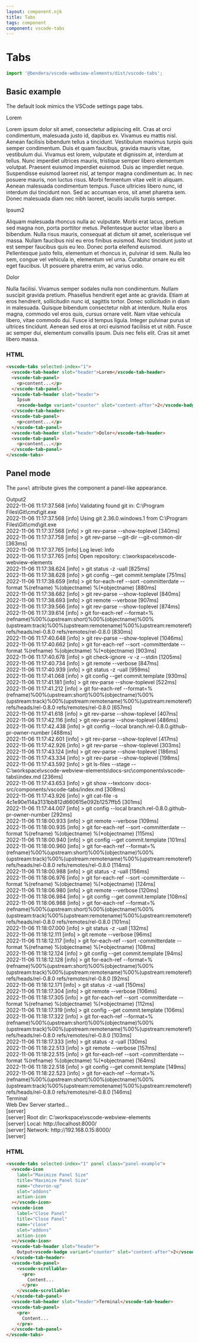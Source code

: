 ```yaml
---
layout: component.njk
title: Tabs
tags: component
component: vscode-tabs
---
```


# Tabs

```typescript
import '@bendera/vscode-webview-elements/dist/vscode-tabs';
```

## Basic example

The default look mimics the VSCode settings page tabs.

<component-preview>
  <vscode-tabs selected-index="1">
    <vscode-tab-header slot="header">Lorem</vscode-tab-header>
    <vscode-tab-panel>
      <p>
        Lorem ipsum dolor sit amet, consectetur adipiscing elit. Cras
        at orci condimentum, malesuada justo id, dapibus ex. Vivamus
        eu mattis nisl. Aenean facilisis bibendum tellus a tincidunt.
        Vestibulum maximus turpis quis semper condimentum. Duis et
        quam faucibus, gravida mauris vitae, vestibulum dui. Vivamus
        est lorem, vulputate et dignissim at, interdum at tellus. Nunc
        imperdiet ultrices mauris, tristique semper libero elementum
        volutpat. Praesent euismod imperdiet euismod. Duis ac
        imperdiet neque. Suspendisse euismod laoreet nisl, at tempor
        magna condimentum ac. In nec posuere mauris, non luctus risus.
        Morbi fermentum vitae velit in aliquam. Aenean malesuada
        condimentum tempus. Fusce ultricies libero nunc, id interdum
        dui tincidunt non. Sed ac accumsan eros, sit amet pharetra
        sem. Donec malesuada diam nec nibh laoreet, iaculis iaculis
        turpis semper.
      </p>
    </vscode-tab-panel>
    <vscode-tab-header slot="header">
      Ipsum<vscode-badge variant="counter" slot="content-after"
        >2</vscode-badge
      >
    </vscode-tab-header>
    <vscode-tab-panel>
      <p>
        Aliquam malesuada rhoncus nulla ac vulputate. Morbi erat
        lacus, pretium sed magna non, porta porttitor metus.
        Pellentesque auctor vitae libero a bibendum. Nulla risus
        mauris, consequat at dictum sit amet, scelerisque vel massa.
        Nullam faucibus nisl eu eros finibus euismod. Nunc tincidunt
        justo ut est semper faucibus quis eu leo. Donec porta eleifend
        euismod. Pellentesque justo felis, elementum et rhoncus in,
        pulvinar id sem. Nulla leo sem, congue vel vehicula in,
        elementum vel urna. Curabitur ornare eu elit eget faucibus. Ut
        posuere pharetra enim, ac varius odio.
      </p>
    </vscode-tab-panel>
    <vscode-tab-header slot="header">Dolor</vscode-tab-header>
    <vscode-tab-panel>
      <p>
        Nulla facilisi. Vivamus semper sodales nulla non condimentum.
        Nullam suscipit gravida pretium. Phasellus hendrerit eget ante
        ac gravida. Etiam at eros hendrerit, sollicitudin nunc id,
        sagittis tortor. Donec sollicitudin in diam in malesuada.
        Quisque bibendum consectetur nibh at interdum. Nulla eros
        magna, commodo vel eros quis, cursus ornare velit. Nam vitae
        vehicula libero, vitae commodo dui. Fusce id tempus ligula.
        Integer pulvinar purus ut ultrices tincidunt. Aenean sed eros
        at orci euismod facilisis et ut nibh. Fusce ac semper dui,
        elementum convallis ipsum. Duis nec felis elit. Cras sit amet
        libero massa.
      </p>
    </vscode-tab-panel>
  </vscode-tabs>
</component-preview>

### HTML

```html
<vscode-tabs selected-index="1">
  <vscode-tab-header slot="header">Lorem</vscode-tab-header>
  <vscode-tab-panel>
    <p>content...</p>
  </vscode-tab-panel>
  <vscode-tab-header slot="header">
    Ipsum
    <vscode-badge variant="counter" slot="content-after">2</vscode-badge>
  </vscode-tab-header>
  <vscode-tab-panel>
    <p>content...</p>
  </vscode-tab-panel>
  <vscode-tab-header slot="header">Dolor</vscode-tab-header>
  <vscode-tab-panel>
    <p>content...</p>
  </vscode-tab-panel>
</vscode-tabs>
```

## Panel mode

The `panel` attribute gives the component a panel-like appearance.

<style>
  .panel-example vscode-tab-panel,
  .panel-example vscode-scrollable {
    height: 200px;
  }

  vscode-tab-panel pre {
    color: var(--vscode-terminal-foreground);
    font-family: var(--vscode-editor-font-family);
    font-size: var(--vscode-editor-font-size);
    font-weight: var(--vscode-editor-font-weight);
    margin: 0;
    white-space: pre-line;
  }
</style>

<component-preview>
  <vscode-tabs selected-index="1" panel class="panel-example">
    <vscode-icon label="Maximize Panel Size" title="Maximize Panel Size" name="chevron-up" slot="addons" action-icon></vscode-icon>
    <vscode-icon label="Close Panel" title="Close Panel" name="close" slot="addons" action-icon></vscode-icon>
    <!-- display:block -->
    <vscode-tab-header slot="header">
      Output<vscode-badge variant="counter" slot="content-after"
        >2</vscode-badge
      >
    </vscode-tab-header>
    <vscode-tab-panel>
      <vscode-scrollable>
        <pre>
          2022-11-06 11:17:37.568 [info] Validating found git in: C:\Program Files\Git\cmd\git.exe
          2022-11-06 11:17:37.568 [info] Using git 2.36.0.windows.1 from C:\Program Files\Git\cmd\git.exe
          2022-11-06 11:17:37.568 [info] > git rev-parse --show-toplevel [340ms]
          2022-11-06 11:17:37.758 [info] > git rev-parse --git-dir --git-common-dir [363ms]
          2022-11-06 11:17:37.765 [info] Log level: Info
          2022-11-06 11:17:37.765 [info] Open repository: c:\workspace\vscode-webview-elements
          2022-11-06 11:17:38.624 [info] > git status -z -uall [825ms]
          2022-11-06 11:17:38.628 [info] > git config --get commit.template [751ms]
          2022-11-06 11:17:38.659 [info] > git for-each-ref --sort -committerdate --format %(refname) %(objectname) %(*objectname) [880ms]
          2022-11-06 11:17:38.682 [info] > git rev-parse --show-toplevel [840ms]
          2022-11-06 11:17:38.693 [info] > git remote --verbose [907ms]
          2022-11-06 11:17:39.566 [info] > git rev-parse --show-toplevel [874ms]
          2022-11-06 11:17:39.614 [info] > git for-each-ref --format=%(refname)%00%(upstream:short)%00%(objectname)%00%(upstream:track)%00%(upstream:remotename)%00%(upstream:remoteref) refs/heads/rel-0.8.0 refs/remotes/rel-0.8.0 [830ms]
          2022-11-06 11:17:40.648 [info] > git rev-parse --show-toplevel [1046ms]
          2022-11-06 11:17:40.662 [info] > git for-each-ref --sort -committerdate --format %(refname) %(objectname) %(*objectname) [903ms]
          2022-11-06 11:17:40.678 [info] > git check-ignore -v -z --stdin [1205ms]
          2022-11-06 11:17:40.734 [info] > git remote --verbose [847ms]
          2022-11-06 11:17:40.939 [info] > git status -z -uall [959ms]
          2022-11-06 11:17:41.068 [info] > git config --get commit.template [930ms]
          2022-11-06 11:17:41.181 [info] > git rev-parse --show-toplevel [522ms]
          2022-11-06 11:17:41.212 [info] > git for-each-ref --format=%(refname)%00%(upstream:short)%00%(objectname)%00%(upstream:track)%00%(upstream:remotename)%00%(upstream:remoteref) refs/heads/rel-0.8.0 refs/remotes/rel-0.8.0 [657ms]
          2022-11-06 11:17:41.618 [info] > git rev-parse --show-toplevel [407ms]
          2022-11-06 11:17:42.116 [info] > git rev-parse --show-toplevel [486ms]
          2022-11-06 11:17:42.438 [info] > git config --local branch.rel-0.8.0.github-pr-owner-number [488ms]
          2022-11-06 11:17:42.601 [info] > git rev-parse --show-toplevel [417ms]
          2022-11-06 11:17:42.926 [info] > git rev-parse --show-toplevel [303ms]
          2022-11-06 11:17:43.124 [info] > git rev-parse --show-toplevel [186ms]
          2022-11-06 11:17:43.334 [info] > git rev-parse --show-toplevel [198ms]
          2022-11-06 11:17:43.592 [info] > git ls-files --stage -- C:\workspace\vscode-webview-elements\docs-src\components\vscode-tabs\index.md [236ms]
          2022-11-06 11:17:43.653 [info] > git show --textconv :docs-src/components/vscode-tabs/index.md [308ms]
          2022-11-06 11:17:43.926 [info] > git cat-file -s 4c1e90e114a3131bb812d660615e092b1257ffb5 [301ms]
          2022-11-06 11:17:44.007 [info] > git config --local branch.rel-0.8.0.github-pr-owner-number [292ms]
          2022-11-06 11:18:00.933 [info] > git remote --verbose [109ms]
          2022-11-06 11:18:00.935 [info] > git for-each-ref --sort -committerdate --format %(refname) %(objectname) %(*objectname) [115ms]
          2022-11-06 11:18:00.940 [info] > git config --get commit.template [101ms]
          2022-11-06 11:18:00.960 [info] > git for-each-ref --format=%(refname)%00%(upstream:short)%00%(objectname)%00%(upstream:track)%00%(upstream:remotename)%00%(upstream:remoteref) refs/heads/rel-0.8.0 refs/remotes/rel-0.8.0 [114ms]
          2022-11-06 11:18:00.988 [info] > git status -z -uall [156ms]
          2022-11-06 11:18:06.976 [info] > git for-each-ref --sort -committerdate --format %(refname) %(objectname) %(*objectname) [124ms]
          2022-11-06 11:18:06.980 [info] > git remote --verbose [120ms]
          2022-11-06 11:18:06.984 [info] > git config --get commit.template [108ms]
          2022-11-06 11:18:06.988 [info] > git for-each-ref --format=%(refname)%00%(upstream:short)%00%(objectname)%00%(upstream:track)%00%(upstream:remotename)%00%(upstream:remoteref) refs/heads/rel-0.8.0 refs/remotes/rel-0.8.0 [101ms]
          2022-11-06 11:18:07.000 [info] > git status -z -uall [132ms]
          2022-11-06 11:18:12.111 [info] > git remote --verbose [96ms]
          2022-11-06 11:18:12.117 [info] > git for-each-ref --sort -committerdate --format %(refname) %(objectname) %(*objectname) [108ms]
          2022-11-06 11:18:12.124 [info] > git config --get commit.template [94ms]
          2022-11-06 11:18:12.128 [info] > git for-each-ref --format=%(refname)%00%(upstream:short)%00%(objectname)%00%(upstream:track)%00%(upstream:remotename)%00%(upstream:remoteref) refs/heads/rel-0.8.0 refs/remotes/rel-0.8.0 [92ms]
          2022-11-06 11:18:12.171 [info] > git status -z -uall [150ms]
          2022-11-06 11:18:17.304 [info] > git remote --verbose [106ms]
          2022-11-06 11:18:17.305 [info] > git for-each-ref --sort -committerdate --format %(refname) %(objectname) %(*objectname) [112ms]
          2022-11-06 11:18:17.319 [info] > git config --get commit.template [106ms]
          2022-11-06 11:18:17.322 [info] > git for-each-ref --format=%(refname)%00%(upstream:short)%00%(objectname)%00%(upstream:track)%00%(upstream:remotename)%00%(upstream:remoteref) refs/heads/rel-0.8.0 refs/remotes/rel-0.8.0 [103ms]
          2022-11-06 11:18:17.333 [info] > git status -z -uall [130ms]
          2022-11-06 11:18:22.513 [info] > git remote --verbose [157ms]
          2022-11-06 11:18:22.515 [info] > git for-each-ref --sort -committerdate --format %(refname) %(objectname) %(*objectname) [164ms]
          2022-11-06 11:18:22.518 [info] > git config --get commit.template [149ms]
          2022-11-06 11:18:22.523 [info] > git for-each-ref --format=%(refname)%00%(upstream:short)%00%(objectname)%00%(upstream:track)%00%(upstream:remotename)%00%(upstream:remoteref) refs/heads/rel-0.8.0 refs/remotes/rel-0.8.0 [146ms]
        </pre>
      </vscode-scrollable>
    </vscode-tab-panel>
    <!-- display:block -->
    <vscode-tab-header slot="header">Terminal</vscode-tab-header>
    <vscode-tab-panel>
      <pre>
        Web Dev Server started...
        [server]
        [server]   Root dir: C:\workspace\vscode-webview-elements
        [server]   Local:    http://localhost:8000/
        [server]   Network:  http://192.168.0.15:8000/
        [server]
      </pre>
    </vscode-tab-panel>
  </vscode-tabs>
</component-preview>

### HTML

```html
<vscode-tabs selected-index="1" panel class="panel-example">
  <vscode-icon
    label="Maximize Panel Size"
    title="Maximize Panel Size"
    name="chevron-up"
    slot="addons"
    action-icon
  ></vscode-icon>
  <vscode-icon
    label="Close Panel"
    title="Close Panel"
    name="close"
    slot="addons"
    action-icon
  ></vscode-icon>
  <vscode-tab-header slot="header">
    Output<vscode-badge variant="counter" slot="content-after">2</vscode-badge>
  </vscode-tab-header>
  <vscode-tab-panel>
    <vscode-scrollable>
      <pre>
        Content...
      </pre>
    </vscode-scrollable>
  </vscode-tab-panel>
  <vscode-tab-header slot="header">Terminal</vscode-tab-header>
  <vscode-tab-panel>
    <pre>
      Content...
    </pre>
  </vscode-tab-panel>
</vscode-tabs>
```
